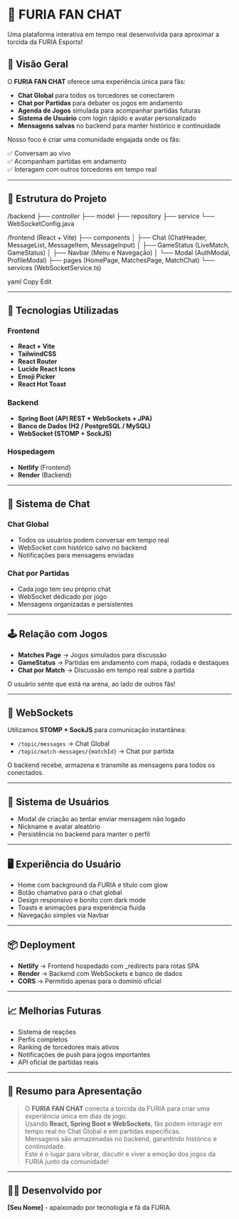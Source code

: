 # 🖤 FURIA FAN CHAT

Uma plataforma interativa em tempo real desenvolvida para aproximar a torcida da FURIA Esports!

## 🎯 Visão Geral

O **FURIA FAN CHAT** oferece uma experiência única para fãs:

- **Chat Global** para todos os torcedores se conectarem
- **Chat por Partidas** para debater os jogos em andamento
- **Agenda de Jogos** simulada para acompanhar partidas futuras
- **Sistema de Usuário** com login rápido e avatar personalizado
- **Mensagens salvas** no backend para manter histórico e continuidade

Nosso foco é criar uma comunidade engajada onde os fãs:

✅ Conversam ao vivo  
✅ Acompanham partidas em andamento  
✅ Interagem com outros torcedores em tempo real

---

## 🧩 Estrutura do Projeto

/backend
├── controller
├── model
├── repository
├── service
└── WebSocketConfig.java

/frontend (React + Vite)
├── components
│ ├── Chat (ChatHeader, MessageList, MessageItem, MessageInput)
│ ├── GameStatus (LiveMatch, GameStatus)
│ ├── Navbar (Menu e Navegação)
│ └── Modal (AuthModal, ProfileModal)
├── pages (HomePage, MatchesPage, MatchChat)
└── services (WebSocketService.ts)

yaml
Copy
Edit

---

## 🚀 Tecnologias Utilizadas

### Frontend

- **React + Vite**
- **TailwindCSS**
- **React Router**
- **Lucide React Icons**
- **Emoji Picker**
- **React Hot Toast**

### Backend

- **Spring Boot (API REST + WebSockets + JPA)**
- **Banco de Dados (H2 / PostgreSQL / MySQL)**
- **WebSocket (STOMP + SockJS)**

### Hospedagem

- **Netlify** (Frontend)
- **Render** (Backend)

---

## 💬 Sistema de Chat

### Chat Global

- Todos os usuários podem conversar em tempo real
- WebSocket com histórico salvo no backend
- Notificações para mensagens enviadas

### Chat por Partidas

- Cada jogo tem seu próprio chat
- WebSocket dedicado por jogo
- Mensagens organizadas e persistentes

---

## 🕹️ Relação com Jogos

- **Matches Page** → Jogos simulados para discussão
- **GameStatus** → Partidas em andamento com mapa, rodada e destaques
- **Chat por Match** → Discussão em tempo real sobre a partida

O usuário sente que está na arena, ao lado de outros fãs!

---

## 📡 WebSockets

Utilizamos **STOMP + SockJS** para comunicação instantânea:

- `/topic/messages` → Chat Global
- `/topic/match-messages/{matchId}` → Chat por partida

O backend recebe, armazena e transmite as mensagens para todos os conectados.

---

## 👥 Sistema de Usuários

- Modal de criação ao tentar enviar mensagem não logado
- Nickname e avatar aleatório
- Persistência no backend para manter o perfil

---

## 🖥️ Experiência do Usuário

- Home com background da FURIA e título com glow
- Botão chamativo para o chat global
- Design responsivo e bonito com dark mode
- Toasts e animações para experiência fluida
- Navegação simples via Navbar

---

## 📦 Deployment

- **Netlify** → Frontend hospedado com _redirects para rotas SPA
- **Render** → Backend com WebSockets e banco de dados
- **CORS** → Permitido apenas para o domínio oficial

---

## 📈 Melhorias Futuras

- Sistema de reações
- Perfis completos
- Ranking de torcedores mais ativos
- Notificações de push para jogos importantes
- API oficial de partidas reais

---

## 📌 Resumo para Apresentação

> O **FURIA FAN CHAT** conecta a torcida da FURIA para criar uma experiência única em dias de jogo.  
> Usando **React, Spring Boot e WebSockets**, fãs podem interagir em tempo real no Chat Global e em partidas específicas.  
> Mensagens são armazenadas no backend, garantindo histórico e continuidade.  
> Este é o lugar para vibrar, discutir e viver a emoção dos jogos da FURIA junto da comunidade!

---

## 👨‍💻 Desenvolvido por

**[Seu Nome]** - apaixonado por tecnologia e fã da FURIA.
